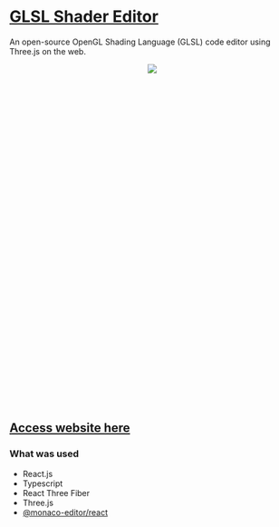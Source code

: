 # [GLSL Shader Editor](https://glsl-editor.web.app/)

An open-source OpenGL Shading Language (GLSL) code editor using Three.js on the web.

<p align="center" style="height: 600px">
  <img src="./demo.gif">
</p>

## [Access website here](https://glsl-editor.web.app/ "Homepage")

### What was used

- React.js
- Typescript
- React Three Fiber
- Three.js
- [@monaco-editor/react](https://www.npmjs.com/package/@monaco-editor/react)
